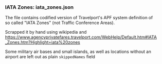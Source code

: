 
### IATA Zones: iata_zones.json

The file contains codified version of Travelport's APF system definition of so called "IATA Zones" (not Traffic Conference Areas).

Scrapped it by hand using wikipedia and https://www.agencyprivatefares.travelport.com/WebHelp/Default.htm#IATA_Zones.htm?Highlight=iata%20zones

Some military air bases and small islands, as well as locations without an airport are left out as plain `skippedNames` field
